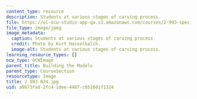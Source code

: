 ```yaml
---
content_type: resource
description: Students at various stages of carving process.
file: https://ol-ocw-studio-app-qa.s3.amazonaws.com/courses/2-993-special-topics-in-mechanical-engineering-the-art-and-science-of-boat-design-january-iap-2007/a9b73fad2fc41dee4487c051601f1324_2993024.jpg
file_type: image/jpeg
image_metadata:
  caption: Students at various stages of carving process.
  credit: Photo by Kurt Hasselbalch.
  image-alt: Students at various stages of carving process.
learning_resource_types: []
ocw_type: OCWImage
parent_title: Building the Models
parent_type: CourseSection
resourcetype: Image
title: 2.993 024.jpg
uid: a9b73fad-2fc4-1dee-4487-c051601f1324
---
```

